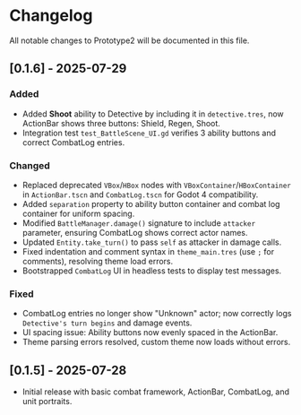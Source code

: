 # Changelog

All notable changes to Prototype2 will be documented in this file.

## [0.1.6] - 2025-07-29
### Added
- Added **Shoot** ability to Detective by including it in `detective.tres`, now ActionBar shows three buttons: Shield, Regen, Shoot.
- Integration test `test_BattleScene_UI.gd` verifies 3 ability buttons and correct CombatLog entries.

### Changed
- Replaced deprecated `VBox`/`HBox` nodes with `VBoxContainer`/`HBoxContainer` in `ActionBar.tscn` and `CombatLog.tscn` for Godot 4 compatibility.
- Added `separation` property to ability button container and combat log container for uniform spacing.
- Modified `BattleManager.damage()` signature to include `attacker` parameter, ensuring CombatLog shows correct actor names.
- Updated `Entity.take_turn()` to pass `self` as attacker in damage calls.
- Fixed indentation and comment syntax in `theme_main.tres` (use `;` for comments), resolving theme load errors.
- Bootstrapped `CombatLog` UI in headless tests to display test messages.

### Fixed
- CombatLog entries no longer show "Unknown" actor; now correctly logs `Detective's turn begins` and damage events.
- UI spacing issue: Ability buttons now evenly spaced in the ActionBar.
- Theme parsing errors resolved, custom theme now loads without errors.

## [0.1.5] - 2025-07-28
- Initial release with basic combat framework, ActionBar, CombatLog, and unit portraits.
